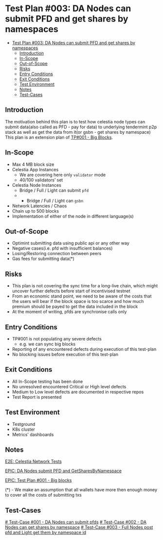 # Test Plan #003: DA Nodes can submit PFD and get shares by namespaces

- [Test Plan #003: DA Nodes can submit PFD and get shares by namespaces](#test-plan-003-da-nodes-can-submit-pfd-and-get-shares-by-namespaces)
  - [Introduction](#introduction)
  - [In-Scope](#in-scope)
  - [Out-of-Scope](#out-of-scope)
  - [Risks](#risks)
  - [Entry Conditions](#entry-conditions)
  - [Exit Conditions](#exit-conditions)
  - [Test Environment](#test-environment)
  - [Notes](#notes)
  - [Test-Cases](#test-cases)

## Introduction

The motivation behind this plan is to test how celestia node types can submit data(also called as PFD - pay for data) to underlying tendermint p2p stack as well as get the data from it(or gsbn - get shares by namespace)
This plan is an extension plan of [TP#001 - Big Blocks](../001-Big-Blocks/tp-001-big-blocks-creation-sync.md). 

## In-Scope

- Max 4 MB block size
- Celestia App Instances
  - We are covering here only `validator` mode
  - 40/100 validators’ set
- Celestia Node Instances
  - Bridge / Full / Light can submit `pfd`
  - - Bridge / Full / Light can `gsbn`
- Network Latencies / Chaos
- Chain up to 500 blocks
- Implementation of either of the node in different language(s)

## Out-of-Scope

- Optimint submitting data using public api or any other way
- Negative cases(i.e. pfd with insufficient balances)
- Losing/Restoring connection between peers
- Gas fees for submitting data(\*)

## Risks

- This plan is not covering the sync time for a long-live chain, which might uncover further defects before start of incentivised testnet
- From an economic stand point, we need to be aware of the costs that the users will bear if the block space is too scarce and how much premium should be payed to get the data included in the block
- At the moment of writing, pfds are synchronise calls only

## Entry Conditions

- TP#001 is not populating any severe defects
  - e.g. we can sync big blocks 
- Reporting of any encountered defects during execution of this test-plan
- No blocking issues before execution of this test-plan

## Exit Conditions

- All In-Scope testing has been done
- No unresolved encountered Critical or High level defects
- Medium to Low level defects are documented in respective repos
- Test Report is presented

## Test Environment

- Testground
- K8s cluster
- Metrics' dashboards

## Notes

[E2E: Celestia Network Tests](https://github.com/celestiaorg/celestia-node/issues/7)

[EPIC: DA Nodes submit PFD and GetSharesByNamespace](https://github.com/celestiaorg/test-infra/issues/85)

[EPIC: Test Plan #001 - Big blocks](https://github.com/celestiaorg/test-infra/issues/77)

(\*) - We make an assumption that all wallets have more then enough money to cover all the costs of submitting txs

## Test-Cases

[# Test-Case #001 - DA Nodes can submit pfds](test-cases/tc-001-da-nodes-pfd.md)
[# Test-Case #002 - DA Nodes can get shares by namespace](test-cases/tc-002-da-nodes-gsbn.md)
[# Test-Case #003 - Full Nodes post pfd and Light get them by namespace id](test-cases/tc-003-full-pfd-light-gsbn.md)
